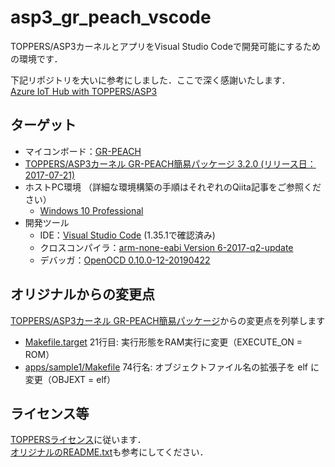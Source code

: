 # asp3_gr_peach_vscode
TOPPERS/ASP3カーネルとアプリをVisual Studio Codeで開発可能にするための環境です．  

下記リポジトリを大いに参考にしました．ここで深く感謝いたします．  
[Azure IoT Hub with TOPPERS/ASP3](https://github.com/h7ga40/azure_iot_hub_peach)

## ターゲット

* マイコンボード：[GR-PEACH](https://www.core.co.jp/product/m2m/gr-peach/index.html)
* [TOPPERS/ASP3カーネル GR-PEACH簡易パッケージ 3.2.0 (リリース日：2017-07-21)](http://toppers.jp/asp3-e-download.html)
* ホストPC環境 （詳細な環境構築の手順はそれぞれのQiita記事をご参照ください）
  * [Windows 10 Professional](https://qiita.com/takasehideki/items/59e3d179d462142a8633)
* 開発ツール
  * IDE：[Visual Studio Code](https://code.visualstudio.com) (1.35.1で確認済み)
  * クロスコンパイラ：[arm-none-eabi Version 6-2017-q2-update](https://developer.arm.com/tools-and-software/open-source-software/developer-tools/gnu-toolchain/gnu-rm/downloads/6-2017-q2-update)
  * デバッガ：[OpenOCD 0.10.0-12-20190422](https://github.com/gnu-mcu-eclipse/openocd/releases/tag/v0.10.0-12-20190422)

## オリジナルからの変更点

[TOPPERS/ASP3カーネル GR-PEACH簡易パッケージ](http://toppers.jp/asp3-e-download.html)からの変更点を列挙します

* [Makefile.target](./asp3/target/gr_peach_gcc/Makefile.target) 21行目: 実行形態をRAM実行に変更（EXECUTE_ON = ROM）
* [apps/sample1/Makefile](./apps/sample1/Makefile) 74行名: オブジェクトファイル名の拡張子を elf に変更（OBJEXT = elf）

## ライセンス等

[TOPPERSライセンス](http://toppers.jp/license.html)に従います．  
[オリジナルのREADME.txt](./asp3/README.txt)も参考にしてください．
